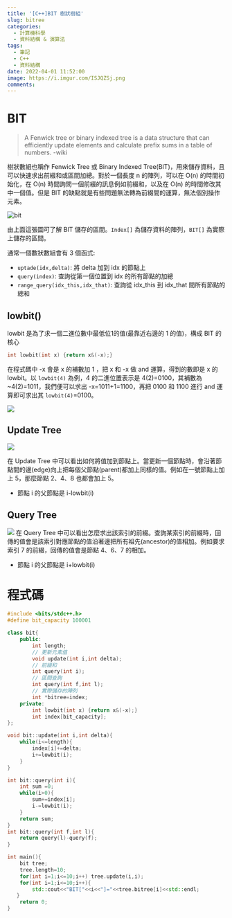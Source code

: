 ```yaml
---
title: '[C++]BIT 樹狀樹組'
slug: bitree
categories:
  - 計算機科學
  - 資料結構 & 演算法
tags:
  - 筆記
  - C++
  - 資料結構
date: 2022-04-01 11:52:00
image: https://i.imgur.com/ISJQZSj.png
comments:
---
```

# BIT
>A Fenwick tree or binary indexed tree is a data structure that can efficiently update elements and calculate prefix sums in a table of numbers.
>-wiki

樹狀數組也稱作 Fenwick Tree 或 Binary Indexed Tree(BIT)，用來儲存資料，且可以快速求出前綴和或區間加總。對於一個長度 n 的陣列，可以在 O(n) 的時間初始化，在 O(n) 時間詢問一個前綴的訊息例如前綴和，以及在 O(n) 的時間修改其中一個值。但是 BIT 的缺點就是有些問題無法轉為前綴間的運算，無法個別操作元素。

![bit](https://i.imgur.com/d611u7b.png)

由上面這張圖可了解 BIT 儲存的區間。`Index[]` 為儲存資料的陣列，`BIT[]` 為實際上儲存的區間。

通常一個數狀數組會有 3 個函式:
- `uptade(idx,delta)`: 將 delta 加到 idx 的節點上
- `query(index)`: 查詢從第一個位置到 idx 的所有節點的加總
- `range_query(idx_this,idx_that)`: 查詢從 idx_this 到 idx_that 間所有節點的總和

## lowbit()
lowbit 是為了求一個二進位數中最低位1的值(最靠近右邊的 1 的值)，構成 BIT 的核心
```cpp
int lowbit(int x) {return x&(-x);}
```
在程式碼中 -x 會是 x 的補數加 1 ，把 x 和 -x 做 and 運算，得到的數即是 x 的 lowbit。以 `lowbit(4)` 為例，4 的二進位置表示是 4(2)=0100，其補數為 ~4(2)=1011，我們便可以求出 -x=1011+1=1100，再把 0100 和 1100 進行 and 運算即可求出其 `lowbit(4)`=0100。

![](https://i.imgur.com/i2tNBPO.png)

## Update Tree
![](https://i.imgur.com/ISJQZSj.png)

在 Update Tree 中可以看出如何將值加到節點上。當更新一個節點時，會沿著節點間的邊(edge)向上把每個父節點(parent)都加上同樣的值。例如在一號節點上加上 5，那麼節點 2、4、8 也都會加上 5。

- 節點 i 的父節點是 i-lowbit(i)

## Query Tree
![](https://i.imgur.com/USjovHL.png)
在 Query Tree 中可以看出怎麼求出該索引的前綴。查詢某索引的前綴時，回傳的值會是該索引對應節點的值沿著邊把所有祖先(ancestor)的值相加。例如要求索引 7 的前綴，回傳的值會是節點 4、6、7 的相加。

- 節點 i 的父節點是 i+lowbit(i)

# 程式碼
```cpp
#include <bits/stdc++.h>
#define bit_capacity 100001

class bit{
    public:
        int length;
        // 更新元素值
        void update(int i,int delta);
        // 前綴和
        int query(int i);
        // 區間查詢
        int query(int f,int l);
        // 實際儲存的陣列
        int *bitree=index;
    private:
        int lowbit(int x) {return x&(-x);}
        int index[bit_capacity];
};

void bit::update(int i,int delta){
    while(i<=length){
        index[i]+=delta;
        i+=lowbit(i);
    }
}

int bit::query(int i){
    int sum =0;
    while(i>0){
        sum+=index[i];
        i-=lowbit(i);
    }
    return sum;
}
int bit::query(int f,int l){
    return query(l)-query(f);
}

int main(){
    bit tree;
    tree.length=10;
    for(int i=1;i<=10;i++) tree.update(i,i);
    for(int i=1;i<=10;i++){
        std::cout<<"BIT["<<i<<"]="<<tree.bitree[i]<<std::endl;
   }
    return 0;
}
```
